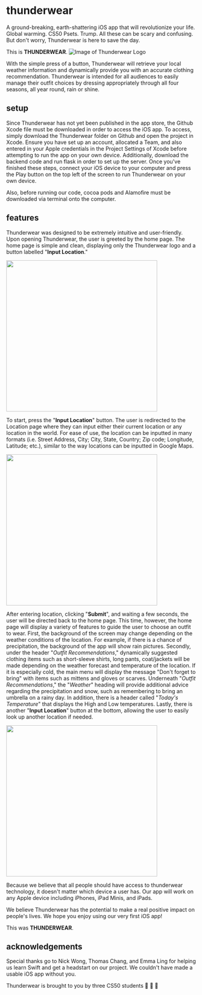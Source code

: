 # thunderwear

A ground-breaking, earth-shattering iOS app that will revolutionize your life.
Global warming. CS50 Psets. Trump. All these can be scary and confusing. But don't worry, Thunderwear is here to save the day.

This is **THUNDERWEAR**.
![Image of Thunderwear Logo](https://github.com/azhou4/thunderwear/blob/master/THUNDERWEAR%20(4).png)

With the simple press of a button, Thunderwear will retrieve your local weather information and dynamically provide you with an accurate clothing recommendation. Thunderwear is intended for all audiences to easily manage their outfit choices by dressing appropriately through all four seasons, all year round, rain or shine.

## setup

Since Thunderwear has not yet been published in the app store, the Github Xcode file must be downloaded in order to access the iOS app. To access, simply download the Thunderwear folder on Github and open the project in Xcode. Ensure you have set up an account, allocated a Team, and also entered in your Apple credentials in the Project Settings of Xcode before attempting to run the app on your own device. Additionally, download the backend code and run flask in order to set up the server. Once you've finished these steps, connect your iOS device to your computer and press the Play button on the top left of the screen to run Thunderwear on your own device.

Also, before running our code, cocoa pods and Alamofire must be downloaded via terminal onto the computer.

## features

Thunderwear was designed to be extremely intuitive and user-friendly. Upon opening Thunderwear, the user is greeted by the home page. The home page is simple and clean, displaying only the Thunderwear logo and a button labelled "**Input Location**."

<img src="https://github.com/azhou4/thunderwear/blob/master/Screen%20Shot%202017-12-07%20at%2012.55.28%20am.png" width="400">

To start, press the "**Input Location**" button. The user is redirected to the Location page where they can input either their current location or any location in the world. For ease of use, the location can be inputted in many formats (i.e. Street Address, City; City, State, Country; Zip code; Longitude, Latitude; etc.), similar to the way locations can be inputted in Google Maps.

<img src="https://github.com/azhou4/thunderwear/blob/master/Screen%20Shot%202017-12-07%20at%2012.55.54%20am.png" width="400">

After entering location, clicking "**Submit**", and waiting a few seconds, the user will be directed back to the home page. This time, however, the home page will display a variety of features to guide the user to choose an outfit to wear. First, the background of the screen may change depending on the weather conditions of the location. For example, if there is a chance of precipitation, the background of the app will show rain pictures. Secondly, under the header "*Outfit Recommendations*," dynamically suggested clothing items such as short-sleeve shirts, long pants, coat/jackets will be made depending on the weather forecast and temperature of the location. If it is especially cold, the main menu will display the message "Don't forget to bring" with items such as mittens and gloves or scarves. Underneath "*Outfit Recommendations*," the "*Weather*" heading will provide additional advice regarding the precipitation and snow, such as remembering to bring an umbrella on a rainy day. In addition, there is a header called "*Today's Temperature*" that displays the High and Low temperatures. Lastly, there is another "**Input Location**" button at the bottom, allowing the user to easily look up another location if needed.

<img src="https://github.com/azhou4/thunderwear/blob/master/Screen%20Shot%202017-12-07%20at%2012.56.23%20am.png" width="400">

Because we believe that all people should have access to thunderwear technology, it doesn't matter which device a user has. Our app will work on any Apple device including iPhones, iPad Minis, and iPads.

We believe Thunderwear has the potential to make a real positive impact on people's lives. We hope you enjoy using our very first iOS app!


This was **THUNDERWEAR**.


## acknowledgements

Special thanks go to Nick Wong, Thomas Chang, and Emma Ling for helping us learn Swift and get a headstart on our project. We couldn't have made a usable iOS app without you.

Thunderwear is brought to you by three CS50 students :girl: :boy: :girl:

